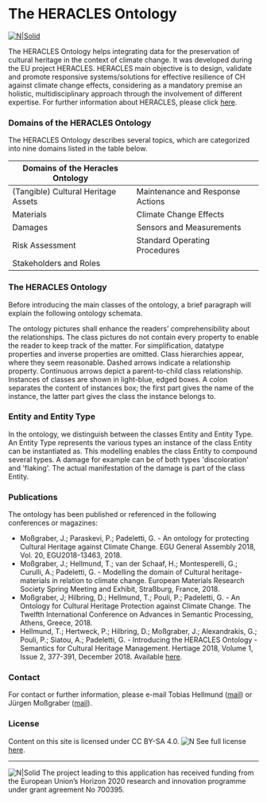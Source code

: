 # The HERACLES Ontology

[![N|Solid](http://www.heracles-project.eu/sites/default/files/logo-heracles.png)](http://www.heracles-project.eu) 

 
The HERACLES Ontology helps integrating data for the preservation of cultural heritage in the context of climate change. It was developed during the EU project HERACLES. HERACLES main objective is to design, validate and promote responsive systems/solutions for effective resilience of CH against climate change effects, considering as a mandatory premise an holistic, multidisciplinary approach through the involvement of different expertise. For further information about HERACLES, please click [here](http://www.heracles-project.eu/).


### Domains of the HERACLES Ontology

The HERACLES Ontology describes several topics, which are categorized into nine domains listed in the table below.

| Domains of the Heracles Ontology||
| ------ | ------ |
| (Tangible) Cultural Heritage Assets  |  Maintenance and Response Actions|
| Materials |Climate Change Effects |
| Damages | Sensors and Measurements |
| Risk Assessment | Standard Operating Procedures |
| Stakeholders and Roles |  |

### The HERACLES Ontology

Before introducing the main classes of the ontology, a brief paragraph will explain the following ontology schemata. 

The ontology pictures shall enhance the readers’ comprehensibility about the relationships. The class pictures do not contain every property to enable the reader to keep track of the matter. For simplification, datatype properties and inverse properties are omitted. Class hierarchies appear, where they seem reasonable. Dashed arrows indicate a relationship property. Continuous arrows depict a parent-to-child class relationship. Instances of classes are shown in light-blue, edged boxes. A colon separates the content of instances box; the first part gives the name of the instance, the latter part gives the class the instance belongs to.

 ### Entity and Entity Type
 In the ontology, we distinguish between the classes Entity and Entity Type. An Entity Type represents the various types an instance of the class Entity can be instantiated as. This modelling enables the class Entity to compound several types. A damage for example can be of both types 'discoloration' and 'flaking'. The actual manifestation of the damage is part of the class Entity.
 
### Publications 

The ontology has been published or referenced in the following conferences or magazines:
 - Moßgraber, J.; Paraskevi, P.; Padeletti, G. - An ontology for protecting Cultural Heritage against Climate Change. EGU General Assembly 2018, Vol. 20, EGU2018-13463, 2018.
 - Moßgraber, J.; Hellmund, T.; van der Schaaf, H.; Montesperelli, G.; Curulli, A.; Padeletti, G. - Modelling the domain of Cultural heritage-materials in relation to climate change. European Materials Research Society Spring Meeting and Exhibit, Straßburg, France, 2018.
 - Moßgraber, J; Hilbring, D.; Hellmund, T.; Pouli, P.; Padeletti, G. - An Ontology for Cultural Heritage Protection against Climate Change. The Twelfth International Conference on Advances in Semantic Processing, Athens, Greece, 2018.
 - Hellmund, T.; Hertweck, P.; Hilbring, D.; Moßgraber, J.; Alexandrakis, G.; Pouli, P.; Siatou, A.; Padeletti, G. - Introducing the HERACLES Ontology - Semantics for Cultural Heritage Management. Hertiage 2018, Volume 1, Issue 2, 377-391, December 2018. Available [here](https://doi.org/10.3390/heritage1020026).

### Contact

For contact or further information, please e-mail Tobias Hellmund ([mail](mailto:tobias.hellmund@iosb.fraunhofer.de)) or Jürgen Moßgraber ([mail](mailto:juergen.mossgraber@iosb.fraunhofer.de)).

### License

Content on this site is licensed under CC BY-SA 4.0.
![N](https://licensebuttons.net/l/by-sa/3.0/88x31.png)
See full license [here](https://creativecommons.org/licenses/by-sa/4.0/legalcode.txt).

----



![N|Solid](http://www.heracles-project.eu/sites/default/files/horizon-2020.jpg) 
The project leading to this application has received funding from the European Union’s Horizon 2020 research and innovation programme under grant agreement No 700395.
